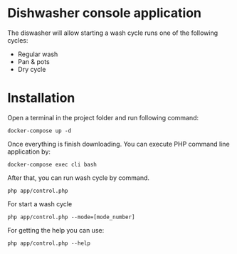 # Dishwasher console application
The diswasher will allow starting a wash cycle runs one of the following cycles:
- Regular wash
- Pan & pots
- Dry cycle

# Installation

Open a terminal in the project folder and run following command:

    docker-compose up -d

Once everything is finish downloading. You can execute PHP command line application by:

    docker-compose exec cli bash

After that, you can run wash cycle by command.

    php app/control.php

For start a wash cycle

    php app/control.php --mode=[mode_number]

For getting the help you can use:

    php app/control.php --help
